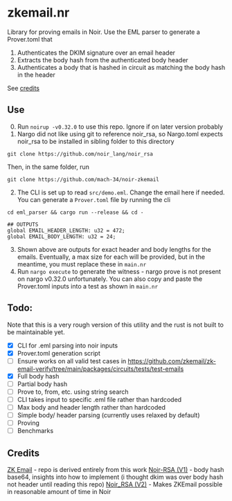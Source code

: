 # zkemail.nr

Library for proving emails in Noir. Use the EML parser to generate a Prover.toml that
1. Authenticates the DKIM signature over an email header
2. Extracts the body hash from the authenticated body header
3. Authenticates a body that is hashed in circuit as matching the body hash in the header

See [credits](#credits)

## Use
0. Run `noirup -v0.32.0` to use this repo. Ignore if on later version probably
1. Nargo did not like using git to reference noir_rsa, so Nargo.toml expects noir_rsa to be installed in sibling folder to this directory
```
git clone https://github.com/noir_lang/noir_rsa
```
Then, in the same folder, run 
```
git clone https://github.com/mach-34/noir-zkemail
```
2. The CLI is set up to read `src/demo.eml`. Change the email here if needed. You can generate a `Prover.toml` file by running the cli
```
cd eml_parser && cargo run --release && cd -

## OUTPUTS
global EMAIL_HEADER_LENGTH: u32 = 472;
global EMAIL_BODY_LENGTH: u32 = 24;
```
3. Shown above are outputs for exact header and body lengths for the emails. Eventually, a max size for each will be provided, but in the meantime, you must replace these in `main.nr`
4. Run `nargo execute` to generate the witness - nargo prove is not present on nargo v0.32.0 unfortunately. You can also copy and paste the Prover.toml inputs into a test as shown in `main.nr`
## Todo:

Note that this is a very rough version of this utility and the rust is not built to be maintainable yet.

- [x] CLI for .eml parsing into noir inputs
- [x] Prover.toml generation script
- [ ] Ensure works on all valid test cases in https://github.com/zkemail/zk-email-verify/tree/main/packages/circuits/tests/test-emails
- [x] Full body hash
- [ ] Partial body hash
- [ ] Prove to, from, etc. using string search
- [ ] CLI takes input to specific .eml file rather than hardcoded
- [ ] Max body and header length rather than hardcoded
- [ ] Simple body/ header parsing (currently uses relaxed by default)
- [ ] Proving
- [ ] Benchmarks

## Credits
[ZK Email](https://github.com/zkemail) - repo is derived entirely from this work
[Noir-RSA (V1)](https://github.com/richardliang/noir-rsa/) - body hash base64, insights into how to implement (i thought dkim was over body hash not header until reading this repo)
[Noir_RSA (V2)](https://github.com/noir_lang/noir_rsa) - Makes ZKEmail possible in reasonable amount of time in Noir
